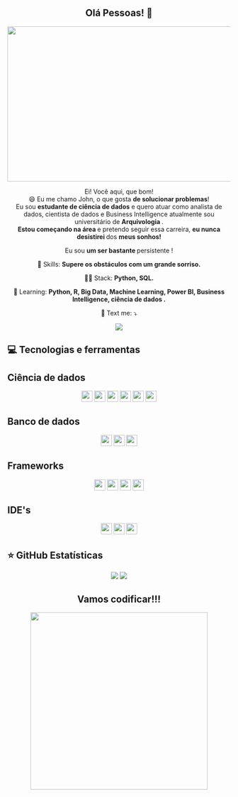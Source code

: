 
<span align="center">

##  Olá Pessoas! 👋 

</span>

<div align="center">
<img src="https://user-images.githubusercontent.com/110690751/200134755-ed1297a1-1ff9-42ec-83c4-722195786571.gif" height="350" width="600px" />
</div>


<p align="center">
  Ei! Você aqui, que bom! <br> 😄 Eu me chamo John, o que gosta <strong> de solucionar problemas</strong>! <br> Eu sou <strong> estudante de ciência de dados</strong> e quero atuar como analista de dados, cientista de dados e Business Intelligence atualmente sou universitário de <strong> Arquivologia </strong>.<br />
<strong> Estou começando na área </strong> e pretendo seguir essa carreira, <strong> eu nunca desistirei </strong> dos <strong> meus sonhos! </strong> 
</p>

<p align="center">
 Eu sou <strong>um ser bastante </strong> persistente !<br />
</p>

<p align="center">
  💼 Skills: <strong> Supere os obstáculos com um grande sorriso. </strong>
</p>

<p align="center">
  👩‍💻  Stack: <strong> Python, SQL.</strong>
</p>

<p align="center">
  🚀  Learning: <strong>Python, R, Big Data, Machine Learning, Power BI, Business Intelligence, ciência de dados .</strong>
</p>

<p align="center">
  💌 Text me: ⤵️
</p>
<p align="center">
  
  <a href="https://www.linkedin.com/in/john-anderson-16bb83246/" alt="Linkedin">
  <img src="https://img.shields.io/badge/-Linkedin-0e76a8?style=for-the-badge&logo=Linkedin&logoColor=white&link=https://www.linkedin.com/in/keidsonroby/" /></a>
</p>  

## 💻 Tecnologias e ferramentas

## Ciência de dados

<p align="center">
  
 <img src="https://img.shields.io/badge/python-FFFF00?style=for-the-badge&logo=python&logoColor=ffdd54)" height="25"/>
 <img src="https://img.shields.io/badge/PANDAS-000080?style=for-the-badge&logo=PANDAS&logoColor=WHITE" height="25"/> 
 <img src="https://img.shields.io/badge/NUMPY-A020F0?style=for-the-badge&logo=NUMPY&logoColor=WHITE" height="25"/>
   <img src="https://img.shields.io/badge/PLOTLY-32CD32?style=for-the-badge&logo=PLOTLY&logoColor=WHITE" height="25"/>
   <img src="https://img.shields.io/badge/SCIKIT%20LEARN-D2691E?style=for-the-badge&logo=SCIKIT%20LEARN&logoColor=white" height="25"/>
    <img src="https://img.shields.io/badge/big%20data-FFDEAD?style=for-the-badge&logo=big%20data&logoColor=white" height="25"/>

  
</p>

## Banco de dados

<p align="center">

  <img src="https://img.shields.io/badge/mysql-32CD32?style=for-the-badge&logo=mysql&logoColor=white" height="25"/>
 <img src="https://img.shields.io/badge/sqlserver-BC8F8F?style=for-the-badge&logo=sqlserver&logoColor=white" height="25"/>
  <img src="https://img.shields.io/badge/sqlite-E9967A?style=for-the-badge&logo=sqlite&logoColor=white" height="25"/>
  
  
  </p>
  
## Frameworks

<p align="center">

  <img src="https://img.shields.io/badge/ANACONDA-ADFF2F?style=for-the-badge&logo=ANACONDA&logoColor=BLACK" height="25"/>
     <img src="https://img.shields.io/badge/jupyter-D2691E?style=for-the-badge&logo=jupyter&logoColor=white" height="25"/>
  <img src="https://img.shields.io/badge/powerbi-FFFF00?style=for-the-badge&logo=powerbi&logoColor=white" height="25"/>
  <img src="  https://img.shields.io/badge/tableau-4169E1?style=for-the-badge&logo=tableau&logoColor=white" height="25"/>
  
  
</p>

## IDE's

<p align="center">

  <img src="https://img.shields.io/badge/GOOGLE%20COLAB-808080?style=for-the-badge&logo=GOOGLE%20COLAB&logoColor=BLACK" height="25"/>
     <img src="https://img.shields.io/badge/VISUAL%20STUDIO%20CODE-6959CD?style=for-the-badge&logo=VISUAL%20STUDIO%20CODE&logoColor=WHILE" height="25"/>
  <img src="https://img.shields.io/badge/PYCHARM-DAA520?style=for-the-badge&logo=PYCHARM&logoColor=BLACK" height="25"/>
  
  
</p>

  
  

## ⭐ GitHub Estatísticas

<p align = "center">
  <img src = "https://github-readme-stats.vercel.app/api?username=John2024-web&show_icons=true&theme=tokyonight&line_height=27">
  <img src = "https://github-readme-stats.vercel.app/api/top-langs/?username=John2024-web&hide=a,html&theme=tokyonight">
</p>


<div align="center">
<h2> Vamos codificar!!!</h2>
<img src="https://user-images.githubusercontent.com/110690751/200137586-67a53f60-eeb5-4c09-93e1-f421f28e7edd.gif" width="400px" />
</div>
